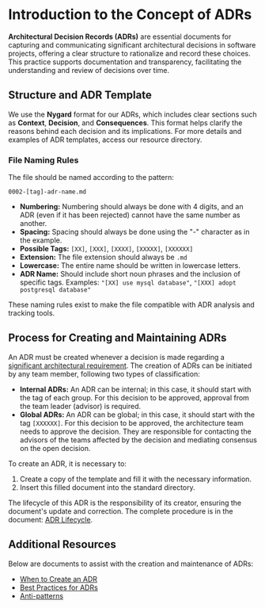 # Introduction to the Concept of ADRs

**Architectural Decision Records (ADRs)** are essential documents for capturing and communicating significant architectural decisions in software projects, offering a clear structure to rationalize and record these choices. This practice supports documentation and transparency, facilitating the understanding and review of decisions over time.

## Structure and ADR Template

We use the **Nygard** format for our ADRs, which includes clear sections such as **Context**, **Decision**, and **Consequences**. This format helps clarify the reasons behind each decision and its implications. For more details and examples of ADR templates, access our resource directory.

### File Naming Rules

The file should be named according to the pattern:

`0002-[tag]-adr-name.md`

- **Numbering:** Numbering should always be done with 4 digits, and an ADR (even if it has been rejected) cannot have the same number as another.
- **Spacing:** Spacing should always be done using the "-" character as in the example.
- **Possible Tags:** `[XX]`, `[XXX]`, `[XXXX]`, `[XXXXX]`, `[XXXXXX]`
- **Extension:** The file extension should always be `.md`
- **Lowercase:** The entire name should be written in lowercase letters.
- **ADR Name:** Should include short noun phrases and the inclusion of specific tags. Examples: `"[XX] use mysql database"`, `"[XXX] adopt postgresql database"`

These naming rules exist to make the file compatible with ADR analysis and tracking tools.

## Process for Creating and Maintaining ADRs

An ADR must be created whenever a decision is made regarding a [significant architectural requirement](docs/arq-when_to_open_an_ADR.md). The creation of ADRs can be initiated by any team member, following two types of classification:

- **Internal ADRs:** An ADR can be internal; in this case, it should start with the tag of each group. For this decision to be approved, approval from the team leader (advisor) is required.
- **Global ADRs:** An ADR can be global; in this case, it should start with the tag `[XXXXXX]`. For this decision to be approved, the architecture team needs to approve the decision. They are responsible for contacting the advisors of the teams affected by the decision and mediating consensus on the open decision.

To create an ADR, it is necessary to:

1. Create a copy of the template and fill it with the necessary information.
2. Insert this filled document into the standard directory.

The lifecycle of this ADR is the responsibility of its creator, ensuring the document's update and correction. The complete procedure is in the document: [ADR Lifecycle](docs/arq-cycle_of_life_of_the_ADR.md).

## Additional Resources

Below are documents to assist with the creation and maintenance of ADRs:

- [When to Create an ADR](docs/arq-when_to_open_an_ADR.md)
- [Best Practices for ADRs](docs/arq-standards.md)
- [Anti-patterns](https://www.ozimmer.ch/practices/2023/04/03/ADRCreation.html)


